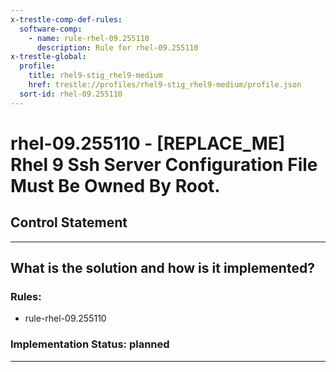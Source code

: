 ```yaml
---
x-trestle-comp-def-rules:
  software-comp:
    - name: rule-rhel-09.255110
      description: Rule for rhel-09.255110
x-trestle-global:
  profile:
    title: rhel9-stig_rhel9-medium
    href: trestle://profiles/rhel9-stig_rhel9-medium/profile.json
  sort-id: rhel-09.255110
---
```


# rhel-09.255110 - \[REPLACE_ME\] Rhel 9 Ssh Server Configuration File Must Be Owned By Root.

## Control Statement

______________________________________________________________________

## What is the solution and how is it implemented?

<!-- For implementation status enter one of: implemented, partial, planned, alternative, not-applicable -->

<!-- Note that the list of rules under ### Rules: is read-only and changes will not be captured after assembly to JSON -->

<!-- Add control implementation description here for control: rhel-09.255110 -->

### Rules:

  - rule-rhel-09.255110

### Implementation Status: planned

______________________________________________________________________
